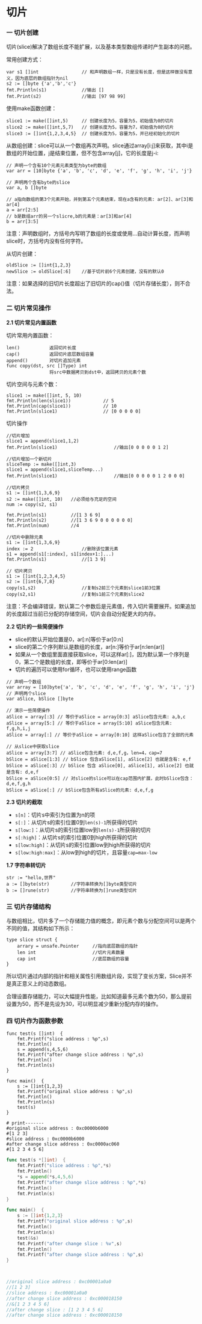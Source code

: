# 切片

### 一 切片创建

切片\(slice\)解决了数组长度不能扩展，以及基本类型数组传递时产生副本的问题。

常用创建方式：

```text
var s1 []int				// 和声明数组一样，只是没有长度，但是这样做没有意义，因为底层的数组指针为nil
s2 := []byte {'a','b','c'}
fmt.Println(s1)				//输出 []
fmt.Print(s2)				//输出 [97 98 99]
```

使用make函数创建：

```text
slice1 := make([]int,5)		// 创建长度为5，容量为5，初始值为0的切片
slice2 := make([]int,5,7)	// 创建长度为5，容量为7，初始值为0的切片
slice3 := []int{1,2,3,4,5}	// 创建长度为5，容量为5，并已经初始化的切片
```

从数组创建：slice可以从一个数组再次声明。slice通过array\[i:j\]来获取，其中i是数组的开始位置，j是结束位置，但不包含array\[j\]，它的长度是j-i:

```text
// 声明一个含有10个元素元素类型为byte的数组
var arr = [10]byte {'a', 'b', 'c', 'd', 'e', 'f', 'g', 'h', 'i', 'j'}

// 声明两个含有byte的slice
var a, b []byte

// a指向数组的第3个元素开始，并到第五个元素结束，现在a含有的元素: ar[2]、ar[3]和ar[4]
a = arr[2:5]		
// b是数组arr的另一个slicre,b的元素是：ar[3]和ar[4]
b = arr[3:5]			
```

注意：声明数组时，方括号内写明了数组的长度或使用...自动计算长度，而声明slice时，方括号内没有任何字符。

从切片创建：

```text
oldSlice := []int{1,2,3}
newSlice := oldSlice[:6]	//基于切片前6个元素创建，没有的默认0
```

注意：如果选择的旧切片长度超出了旧切片的cap\(\)值（切片存储长度），则不合法。

### 二 切片常见操作

**2.1 切片常见内置函数**

切片常用内置函数：

```text
len()			返回切片长度
cap()			返回切片底层数组容量
append()		对切片追加元素
func copy(dst, src []Type) int
				将src中数据拷贝到dst中，返回拷贝的元素个数
```

切片空间与元素个数：

```text
slice1 := make([]int, 5, 10)
fmt.Println(len(slice1))			// 5
fmt.Println(cap(slice1))			// 10
fmt.Println(slice1)					// [0 0 0 0 0]
```

切片操作

```text
//切片增加
slice1 = append(slice1,1,2)
fmt.Println(slice1)						//输出[0 0 0 0 0 1 2]

//切片增加一个新切片
sliceTemp := make([]int,3)
slice1 = append(slice1,sliceTemp...)
fmt.Println(slice1)						//输出[0 0 0 0 0 1 2 0 0 0]

//切片拷贝
s1 := []int{1,3,6,9}
s2 := make([]int, 10)	//必须给与充足的空间
num := copy(s2, s1)

fmt.Println(s1)			//[1 3 6 9]
fmt.Println(s2)			//[1 3 6 9 0 0 0 0 0 0]
fmt.Println(num)		//4

//切片中删除元素
s1 := []int{1,3,6,9}
index := 2					//删除该位置元素
s1 = append(s1[:index], s1[index+1:]...)
fmt.Println(s1)				//[1 3 9]

// 切片拷贝
s1 := []int{1,2,3,4,5}
s2 := []int{6,7,8}
copy(s1,s2) 				//复制s2前三个元素到slice1前3位置
copy(s2,s1)	 				//复制s1前三个元素到slice2
```

注意：不会编译错误，默认第二个参数后是元素值，传入切片需要展开。如果追加的长度超过当前已分配的存储空间，切片会自动分配更大的内存。

**2.2 切片的一些简便操作**

* slice的默认开始位置是0，ar\[:n\]等价于ar\[0:n\]
* slice的第二个序列默认是数组的长度，ar\[n:\]等价于ar\[n:len\(ar\)\]
* 如果从一个数组里面直接获取slice，可以这样ar\[:\]，因为默认第一个序列是0，第二个是数组的长度，即等价于ar\[0:len\(ar\)\]
* 切片的遍历可以使用for循环，也可以使用range函数

```text
// 声明一个数组
var array = [10]byte{'a', 'b', 'c', 'd', 'e', 'f', 'g', 'h', 'i', 'j'}
// 声明两个slice
var aSlice, bSlice []byte

// 演示一些简便操作
aSlice = array[:3] // 等价于aSlice = array[0:3] aSlice包含元素: a,b,c
aSlice = array[5:] // 等价于aSlice = array[5:10] aSlice包含元素: f,g,h,i,j
aSlice = array[:] // 等价于aSlice = array[0:10] 这样aSlice包含了全部的元素

// 从slice中获取slice
aSlice = array[3:7] // aSlice包含元素: d,e,f,g，len=4，cap=7
bSlice = aSlice[1:3] // bSlice 包含aSlice[1], aSlice[2] 也就是含有: e,f
bSlice = aSlice[:3] // bSlice 包含 aSlice[0], aSlice[1], aSlice[2] 也就是含有: d,e,f
bSlice = aSlice[0:5] // 对slice的slice可以在cap范围内扩展，此时bSlice包含：d,e,f,g,h
bSlice = aSlice[:] // bSlice包含所有aSlice的元素: d,e,f,g
```

**2.3 切片的截取**

* `s[n]`：切片s中索引为位置为n的项
* `s[:]`：从切片s的索引位置0到`len(s)-1`所获得的切片
* `s[low:]`：从切片s的索引位置low到`len(s)-1`所获得的切片
* `s[:high]`：从切片s的索引位置0到high所获得的切片
* `s[low:high]`：从切片s的索引位置low到high所获得的切片
* `s[low:high:max]`：从low到high的切片，且容量`cap=max-low`

**1.7 字符串转切片**

```text
str := "hello,世界"
a := []byte(str)		//字符串转换为[]byte类型切片
b := []rune(str)		//字符串转换为[]rune类型切片
```

### 三 切片存储结构

与数组相比，切片多了一个存储能力值的概念，即元素个数与分配空间可以是两个不同的值，其结构如下所示：

```text
type slice struct {
	arrary = unsafe.Pointer		//指向底层数组的指针
	len int						//切片元素数量
	cap int						//底层数组的容量
}
```

所以切片通过内部的指针和相关属性引用数组片段，实现了变长方案，Slice并不是真正意义上的动态数组。

合理设置存储能力，可以大幅提升性能，比如知道最多元素个数为50，那么提前设置为50，而不是先设为30，可以明显减少重新分配内存的操作。

### 四 切片作为函数参数

```text
func test(s []int)  {
	fmt.Printf("slice address : %p",s)
	fmt.Println()
	s = append(s,4,5,6)
	fmt.Printf("after change slice address : %p",s)
	fmt.Println()
	fmt.Println(s)
}

func main()  {
	s := []int{1,2,3}
	fmt.Printf("original slice address : %p",s)
	fmt.Println()
	fmt.Println(s)
	test(s)
}

# print-------
#original slice address : 0xc0000b6000
#[1 2 3]
#slice address : 0xc0000b6000
#after change slice address : 0xc0000ac060
#[1 2 3 4 5 6]
```

```go
func test(s *[]int)  {
	fmt.Printf("slice address : %p",*s)
	fmt.Println()
	*s = append(*s,4,5,6)
	fmt.Printf("after change slice address : %p",*s)
	fmt.Println()
	fmt.Println(s)
}

func main()  {
	s := []int{1,2,3}
	fmt.Printf("original slice address : %p",s)
	fmt.Println()
	fmt.Println(s)
	test(&s)
	fmt.Printf("after change slice : %v",s)
	fmt.Println()
	fmt.Printf("after change slice address : %p",s)
}



//original slice address : 0xc00001a0a0
//[1 2 3]
//slice address : 0xc00001a0a0
//after change slice address : 0xc000018150
//&[1 2 3 4 5 6]
//after change slice : [1 2 3 4 5 6]
//after change slice address : 0xc000018150

```

